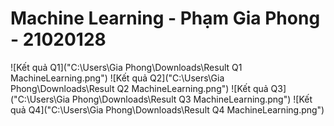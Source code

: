 # Machine Learning - Phạm Gia Phong - 21020128
![Kết quả Q1]("C:\Users\Gia Phong\Downloads\Result Q1 MachineLearning.png")
![Kết quả Q2]("C:\Users\Gia Phong\Downloads\Result Q2 MachineLearning.png")
![Kết quả Q3]("C:\Users\Gia Phong\Downloads\Result Q3 MachineLearning.png")
![Kết quả Q4]("C:\Users\Gia Phong\Downloads\Result Q4 MachineLearning.png")